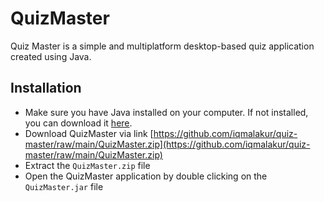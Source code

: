 # QuizMaster

Quiz Master is a simple and multiplatform desktop-based quiz application created using Java.

## Installation

- Make sure you have Java installed on your computer. If not installed, you can download it [here](https://www.oracle.com/java/technologies/downloads/#java17).
- Download QuizMaster via link [https://github.com/iqmalakur/quiz-master/raw/main/QuizMaster.zip](https://github.com/iqmalakur/quiz-master/raw/main/QuizMaster.zip)
- Extract the `QuizMaster.zip` file
- Open the QuizMaster application by double clicking on the `QuizMaster.jar` file
